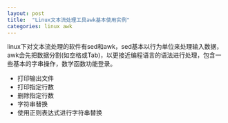 ```yaml
---
layout: post
title:  "Linux文本流处理工具awk基本使用实例"
categories: linux awk
---
```


linux下对文本流处理的软件有sed和awk，sed基本以行为单位来处理输入数据，awk会先把数据分割(如空格或Tab)，以更接近编程语言的语法进行处理，包含一些基本的字串操作，数学函数功能登录。


- 打印输出文件
- 打印指定行数
- 删除指定行数
- 字符串替换
- 使用正则表达式进行字符串替换
